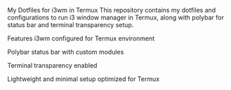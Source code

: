 My Dotfiles for i3wm in Termux
This repository contains my dotfiles and configurations to run i3 window manager in Termux, along with polybar for status bar and terminal transparency setup.

Features
i3wm configured for Termux environment

Polybar status bar with custom modules

Terminal transparency enabled

Lightweight and minimal setup optimized for Termux

